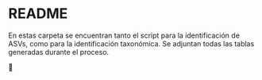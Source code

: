 README
================

En estas carpeta se encuentran tanto el script para la identificación de
ASVs, como para la identificación taxonómica. Se adjuntan todas las
tablas generadas durante el proceso.

:moyai:
